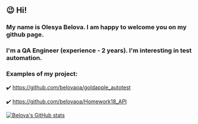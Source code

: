 ## :wink: Hi!
### My name is Olesya Belova. I am happy to welcome you on my github page.
### I'm a QA Engineer (experience - 2 years). I'm interesting in test automation.
### Examples of my project:
:heavy_check_mark: https://github.com/belovaoa/goldapple_autotest

:heavy_check_mark: https://github.com/belovaoa/Homework18_API

[![Belova's GitHub stats](https://github-readme-stats.vercel.app/api?username=belovaoa)](https://github.com/anuraghazra/github-readme-stats)
